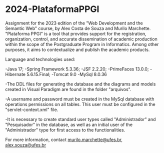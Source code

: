 # 2024-PlataformaPPGI
Assignment for the 2023 edition of the "Web Development and the Semantic Web" course, by Alex Costa de Souza and Murilo Marchette. "Plataforma PPGI" is a tool that provides support for the registration, organization, control, and accurate dissemination of academic production within the scope of the Postgraduate Program in Informatics. Among other purposes, it aims to contextualize and publish the academic products.

Language and technologies used:

-Java 17;
-Spring Framework 5.3.36;
-JSF 2.2.20;
-PrimeFaces 13.0.0;
-Hibernate 5.6.15.Final;
-Tomcat 9.0
-MySql 8.0.36

-The DDL files for generating the database and the diagrams and models created in Visual Paradigm are found in the folder "arquivos".

-A username and password must be created in the MySql database with operations permissions on all tables. This user must be configured in the "servlet-context.xml" file.

-It is necessary to create standard user types called "Administrador" and "Pesquisador" in the database, as well as an initial user of the "Administrador" type for first access to the functionalities.

For more information, contact murilo.marchette@ufes.br, alex.souza@ufes.br